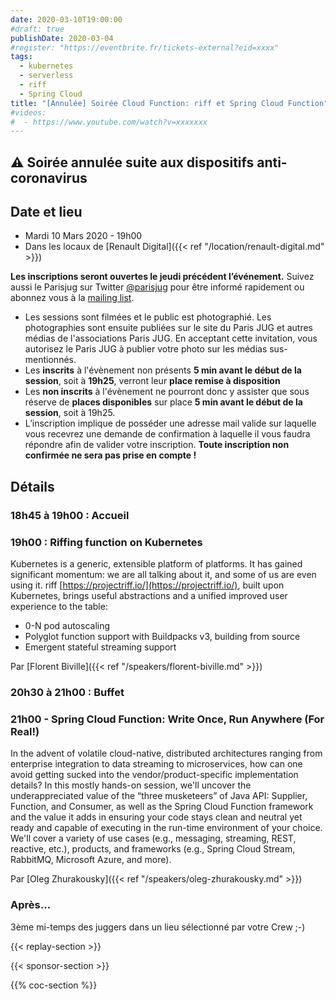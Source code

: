 ```yaml
---
date: 2020-03-10T19:00:00
#draft: true
publishDate: 2020-03-04
#register: "https://eventbrite.fr/tickets-external?eid=xxxx"
tags:
  - kubernetes
  - serverless
  - riff
  - Spring Cloud
title: "[Annulée] Soirée Cloud Function: riff et Spring Cloud Function"
#videos:
#  - https://www.youtube.com/watch?v=xxxxxxx
---
```


## ⚠️ Soirée annulée suite aux dispositifs anti-coronavirus

## Date et lieu

- Mardi 10 Mars 2020 - 19h00
- Dans les locaux de [Renault Digital]({{< ref "/location/renault-digital.md" >}})

**Les inscriptions seront ouvertes le jeudi précédent l’événement.** Suivez aussi le Parisjug sur Twitter [@parisjug](https://twitter.com/parisjug) pour être informé rapidement ou abonnez vous à la [mailing list](https://my.sendinblue.com/users/subscribe/js_id/2zu5c/id/1).

- Les sessions sont filmées et le public est photographié. Les photographies sont ensuite publiées sur le site du Paris JUG et autres médias de l'associations Paris JUG. En acceptant cette invitation, vous autorisez le Paris JUG à publier votre photo sur les médias sus-mentionnés.
- Les **inscrits** à l'évènement non présents **5 min avant le début de la session**, soit à **19h25**, verront leur **place remise à disposition**
- Les **non inscrits** à l'évènement ne pourront donc y assister que sous réserve de **places disponibles** sur place **5 min avant le début de la session**, soit à 19h25.
- L’inscription implique de posséder une adresse mail valide sur laquelle vous recevrez une demande de confirmation à laquelle il vous faudra répondre afin de valider votre inscription. **Toute inscription non confirmée ne sera pas prise en compte !**

## Détails

### 18h45 à 19h00 : Accueil

### 19h00 : Riffing function on Kubernetes

Kubernetes is a generic, extensible platform of platforms. It has gained significant momentum: we are all talking about it, and some of us are even using it.
riff [https://projectriff.io/](https://projectriff.io/), built upon Kubernetes, brings useful abstractions and a unified improved user experience to the table:

- 0-N pod autoscaling
- Polyglot function support with Buildpacks v3, building from source
- Emergent stateful streaming support

Par [Florent Biville]({{< ref "/speakers/florent-biville.md" >}})

### 20h30 à 21h00 : Buffet

### 21h00 - Spring Cloud Function: Write Once, Run Anywhere (For Real!)

In the advent of volatile cloud-native, distributed architectures ranging from enterprise integration to data streaming to microservices, how can one avoid getting sucked into the vendor/product-specific implementation details? In this mostly hands-on session, we'll uncover the underappreciated value of the “three musketeers” of Java API: Supplier, Function, and Consumer, as well as the Spring Cloud Function framework and the value it adds in ensuring your code stays clean and neutral yet ready and capable of executing in the run-time environment of your choice. We'll cover a variety of use cases (e.g., messaging, streaming, REST, reactive, etc.), products, and frameworks (e.g., Spring Cloud Stream, RabbitMQ, Microsoft Azure, and more).

Par [Oleg Zhurakousky]({{< ref "/speakers/oleg-zhurakousky.md" >}})

### Après…

3ème mi-temps des juggers dans un lieu sélectionné par votre Crew ;-)

{{< replay-section >}}

{{< sponsor-section >}}

{{% coc-section %}}

